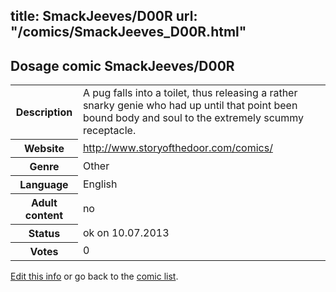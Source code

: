 title: SmackJeeves/D00R
url: "/comics/SmackJeeves_D00R.html"
---
Dosage comic SmackJeeves/D00R
-----------------------------------------

<p id="msg"></p>
<script type="text/javascript">
if (window.location.search === '?edit_info_mail=sent_ok') {
  var elem = document.getElementById("msg");
  elem.innerHTML = 'Edited information sucessfully sent for review, which is usually done daily. Thanks!';
  elem.className = 'ok';
}
</script>
<table class="comicinfo">
<tr>
<th>Description</th><td>A pug falls into a toilet, thus releasing a rather snarky genie who had up until that point been bound body and soul to the extremely scummy receptacle.</td>
</tr>
<tr>
<th>Website</th><td><a href="http://www.storyofthedoor.com/comics/">http://www.storyofthedoor.com/comics/</a></td>
</tr>
<tr>
<th>Genre</th><td>Other</td>
</tr>
<tr>
<th>Language</th><td>English</td>
</tr>
<tr>
<th>Adult content</th><td>no</td>
</tr>
<tr>
<th>Status</th><td>ok on 10.07.2013</td>
</tr>
<tr>
<th>Votes</th><td>0</td>
</tr>
</table>

[Edit this info](SmackJeeves_D00R_edit.html) or go back to the [comic list](../comic-index.html).
